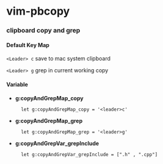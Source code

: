 vim-pbcopy
==========

### **clipboard copy and grep**

#### Default Key Map
`<Leader> c` save to mac system clipboard

`<Leader> g` grep in current working copy

#### Variable

* **g:copyAndGrepMap_copy**

		let g:copyAndGrepMap_copy = '<leader>c'
* **g:copyAndGrepMap_grep**

		let g:copyAndGrepMap_grep = '<leader>g'
* **g:copyAndGrepVar_grepInclude**

		let g:copyAndGrepVar_grepInclude = [".h" , ".cpp"]
